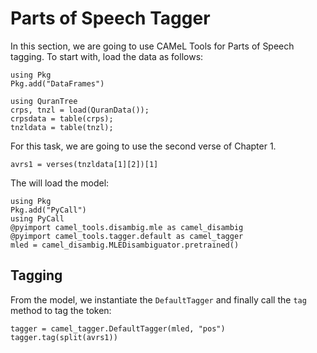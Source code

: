 Parts of Speech Tagger
==============
In this section, we are going to use CAMeL Tools for Parts of Speech tagging. To start with, load the data as follows:
```@setup abc
using Pkg
Pkg.add("DataFrames")
```
```@repl abc
using QuranTree
crps, tnzl = load(QuranData());
crpsdata = table(crps);
tnzldata = table(tnzl);
```
For this task, we are going to use the second verse of Chapter 1.
```@repl abc
avrs1 = verses(tnzldata[1][2])[1]
```
The will load the model:
```@repl abc
using Pkg
Pkg.add("PyCall")
using PyCall
@pyimport camel_tools.disambig.mle as camel_disambig
@pyimport camel_tools.tagger.default as camel_tagger
mled = camel_disambig.MLEDisambiguator.pretrained()
```
## Tagging
From the model, we instantiate the `DefaultTagger` and finally call the `tag` method to tag the token:
```@repl abc
tagger = camel_tagger.DefaultTagger(mled, "pos")
tagger.tag(split(avrs1))
```